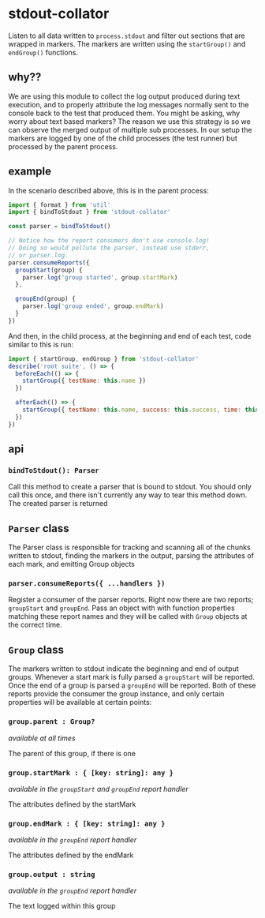 # stdout-collator

Listen to all data written to `process.stdout` and filter out sections that are wrapped in markers. The markers are written using the `startGroup()` and `endGroup()` functions.

## why??

We are using this module to collect the log output produced during text execution, and to properly attribute the log messages normally sent to the console back to the test that produced them. You might be asking, why worry about text based markers? The reason we use this strategy is so we can observe the merged output of multiple sub processes. In our setup the markers are logged by one of the child processes (the test runner) but processed by the parent process.

## example

In the scenario described above, this is in the parent process:

```js
import { format } from 'util'
import { bindToStdout } from 'stdout-collator'

const parser = bindToStdout()

// Notice how the report consumers don't use console.log!
// Doing so would pollute the parser, instead use stderr,
// or parser.log.
parser.consumeReports({
  groupStart(group) {
    parser.log('group started', group.startMark)
  },

  groupEnd(group) {
    parser.log('group ended', group.endMark)
  }
})
```

And then, in the child process, at the beginning and end of each test, code similar to this is run:
```js
import { startGroup, endGroup } from 'stdout-collator'
describe('root suite', () => {
  beforeEach(() => {
    startGroup({ testName: this.name })
  })

  afterEach(() => {
    startGroup({ testName: this.name, success: this.success, time: this.ms })
  })
})
```

## api

### `bindToStdout(): Parser`

Call this method to create a parser that is bound to stdout. You should only call this once, and there isn't currently any way to tear this method down. The created parser is returned

## `Parser` class

The Parser class is responsible for tracking and scanning all of the chunks written to stdout, finding the markers in the output, parsing the attributes of each mark, and emitting Group objects

### `parser.consumeReports({ ...handlers })`

Register a consumer of the parser reports. Right now there are two reports; `groupStart` and `groupEnd`. Pass an object with with function properties matching these report names and they will be called with `Group` objects at the correct time.

## `Group` class

The markers written to stdout indicate the beginning and end of output groups. Whenever a start mark is fully parsed a `groupStart` will be reported. Once the end of a group is parsed a `groupEnd` will be reported. Both of these reports provide the consumer the group instance, and only certain properties will be available at certain points:

### `group.parent : Group?`

_available at all times_

The parent of this group, if there is one

### `group.startMark : { [key: string]: any }`

_available in the `groupStart` and `groupEnd` report handler_

The attributes defined by the startMark

### `group.endMark : { [key: string]: any }`

_available in the `groupEnd` report handler_

The attributes defined by the endMark

### `group.output : string`

_available in the `groupEnd` report handler_

The text logged within this group
